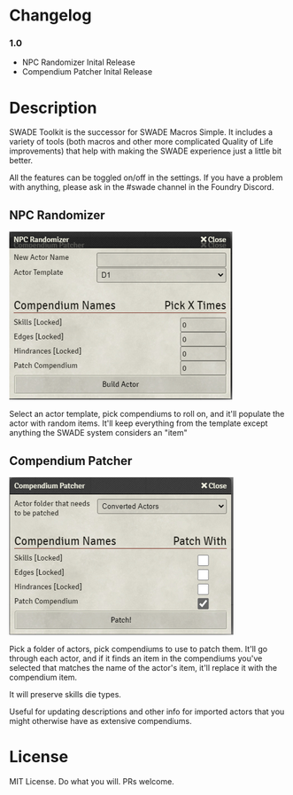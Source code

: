 # Changelog
### 1.0
- NPC Randomizer Inital Release
- Compendium Patcher Inital Release

# Description
SWADE Toolkit is the successor for SWADE Macros Simple. It includes a variety of tools (both macros and other more complicated Quality of Life improvements) that help with making the SWADE experience just a little bit better. 

All the features can be toggled on/off in the settings. If you have a problem with anything, please ask in the #swade channel in the Foundry Discord. 

## NPC Randomizer
![NPC_Randomizer](readme_assets/npc_randomizer.png)

Select an actor template, pick compendiums to roll on, and it'll populate the actor with random items. It'll keep everything from the template except anything the SWADE system considers an "item"

## Compendium Patcher
![Compendium_Patcher](readme_assets/compendium_patcher.png)

Pick a folder of actors, pick compendiums to use to patch them.
It'll go through each actor, and if it finds an item in the compendiums you've selected that matches the name of the actor's item, it'll replace it with the compendium item.

It will preserve skills die types.

Useful for updating descriptions and other info for imported actors that you might otherwise have as extensive compendiums.


# License
MIT License. Do what you will. PRs welcome. 
